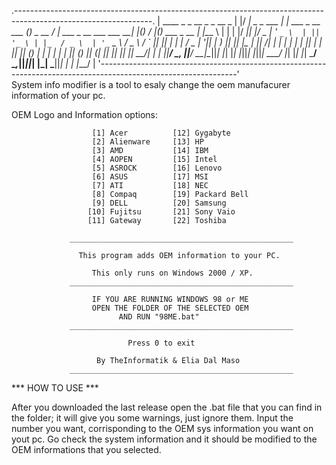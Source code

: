 .----------------------------------------------------------------------------------------------------------------.
| ____               _                     _          __                                _  _   __  _             |
|/ ___|  _   _  ___ | |_  ___  _ __ ___   (_) _ __   / _|  ___    _ __ ___    ___    __| |(_) / _|(_)  ___  _ __ |
|\___ \ | | | |/ __|| __|/ _ \| '_ ` _ \  | || '_ \ | |_  / _ \  | '_ ` _ \  / _ \  / _` || || |_ | | / _ \| '__||
| ___) || |_| |\__ \| |_|  __/| | | | | | | || | | ||  _|| (_) | | | | | | || (_) || (_| || ||  _|| ||  __/| |   |
||____/  \__, ||___/ \__|\___||_| |_| |_| |_||_| |_||_|   \___/  |_| |_| |_| \___/  \__,_||_||_|  |_| \___||_|   |
|        |___/                                                                                                   |
'----------------------------------------------------------------------------------------------------------------'                            
System info modifier is a tool to esaly change the oem manufacurer information of your pc.

OEM Logo and Information options:

                      [1] Acer          [12] Gygabyte
                      [2] Alienware     [13] HP
                      [3] AMD           [14] IBM
                      [4] AOPEN         [15] Intel
                      [5] ASROCK        [16] Lenovo
                      [6] ASUS          [17] MSI
                      [7] ATI           [18] NEC
                      [8] Compaq        [19] Packard Bell
                      [9] DELL          [20] Samsung
                     [10] Fujitsu       [21] Sony Vaio
                     [11] Gateway       [22] Toshiba

                 __________________________________________________

                   This program adds OEM information to your PC.

                      This only runs on Windows 2000 / XP.
                 __________________________________________________
        
                      IF YOU ARE RUNNING WINDOWS 98 or ME
                      OPEN THE FOLDER OF THE SELECTED OEM
                            AND RUN "98ME.bat"
                 __________________________________________________

                              Press 0 to exit

                       By TheInformatik & Elia Dal Maso
                 __________________________________________________
***  HOW TO USE  ***

After you downloaded the last release open the .bat file that you can find in the folder;
it will give you some warnings, just ignore them.
Input the number you want, corrisponding to the OEM sys information you want on yout pc.
Go check the system information and it should be modified to the OEM informations that you selected.
